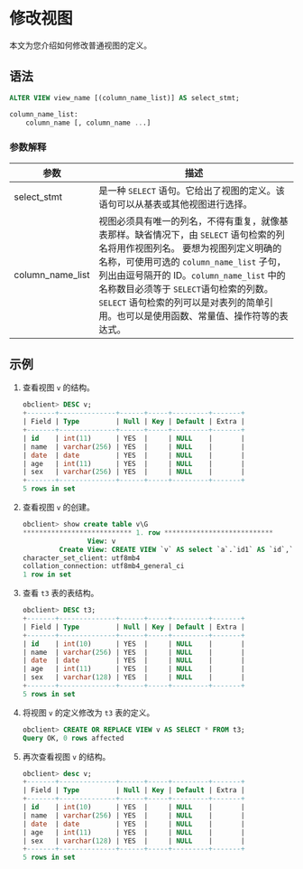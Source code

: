 # 修改视图

本文为您介绍如何修改普通视图的定义。

## 语法

```sql
ALTER VIEW view_name [(column_name_list)] AS select_stmt;

column_name_list:
    column_name [, column_name ...]
```

### 参数解释

|        参数        |                                                                                                                        描述                                                                                                                         |
|------------------|---------------------------------------------------------------------------------------------------------------------------------------------------------------------------------------------------------------------------------------------------|
| select_stmt      | 是一种 `SELECT` 语句。它给出了视图的定义。该语句可以从基表或其他视图进行选择。                                                                                                                                                                                                      |
| column_name_list | 视图必须具有唯一的列名，不得有重复，就像基表那样。缺省情况下，由 `SELECT` 语句检索的列名将用作视图列名。 要想为视图列定义明确的名称，可使用可选的 `column_name_list` 子句，列出由逗号隔开的 ID。`column_name_list` 中的名称数目必须等于 `SELECT`语句检索的列数。 `SELECT` 语句检索的列可以是对表列的简单引用。也可以是使用函数、常量值、操作符等的表达式。 |

## 示例

1. 查看视图 `v` 的结构。

   ```sql
   obclient> DESC v;
   +-------+--------------+------+-----+---------+-------+
   | Field | Type         | Null | Key | Default | Extra |
   +-------+--------------+------+-----+---------+-------+
   | id    | int(11)      | YES  |     | NULL    |       |
   | name  | varchar(256) | YES  |     | NULL    |       |
   | date  | date         | YES  |     | NULL    |       |
   | age   | int(11)      | YES  |     | NULL    |       |
   | sex   | varchar(256) | YES  |     | NULL    |       |
   +-------+--------------+------+-----+---------+-------+
   5 rows in set
   ```

2. 查看视图 `v` 的创建。

   ```sql
   obclient> show create table v\G
   *************************** 1. row ***************************
                   View: v
            Create View: CREATE VIEW `v` AS select `a`.`id1` AS `id`,`a`.`name` AS `name`,`b`.`date` AS `date`,`b`.`age` AS `age`,`a`.`sex` AS `sex` from `ny`.`t1` `a`,`ny`.`t2` `b` where (`a`.`id1` = `b`.`id2`)
   character_set_client: utf8mb4
   collation_connection: utf8mb4_general_ci
   1 row in set
   ```

3. 查看 `t3` 表的表结构。

   ```sql
   obclient> DESC t3;
   +-------+--------------+------+-----+---------+-------+
   | Field | Type         | Null | Key | Default | Extra |
   +-------+--------------+------+-----+---------+-------+
   | id    | int(10)      | YES  |     | NULL    |       |
   | name  | varchar(256) | YES  |     | NULL    |       |
   | date  | date         | YES  |     | NULL    |       |
   | age   | int(11)      | YES  |     | NULL    |       |
   | sex   | varchar(128) | YES  |     | NULL    |       |
   +-------+--------------+------+-----+---------+-------+
   5 rows in set
   ```

4. 将视图 `v` 的定义修改为 `t3` 表的定义。

   ```sql
   obclient> CREATE OR REPLACE VIEW v AS SELECT * FROM t3;
   Query OK, 0 rows affected
   ```

5. 再次查看视图 `v` 的结构。

   ```sql
   obclient> desc v;
   +-------+--------------+------+-----+---------+-------+
   | Field | Type         | Null | Key | Default | Extra |
   +-------+--------------+------+-----+---------+-------+
   | id    | int(10)      | YES  |     | NULL    |       |
   | name  | varchar(256) | YES  |     | NULL    |       |
   | date  | date         | YES  |     | NULL    |       |
   | age   | int(11)      | YES  |     | NULL    |       |
   | sex   | varchar(128) | YES  |     | NULL    |       |
   +-------+--------------+------+-----+---------+-------+
   5 rows in set
   ```
